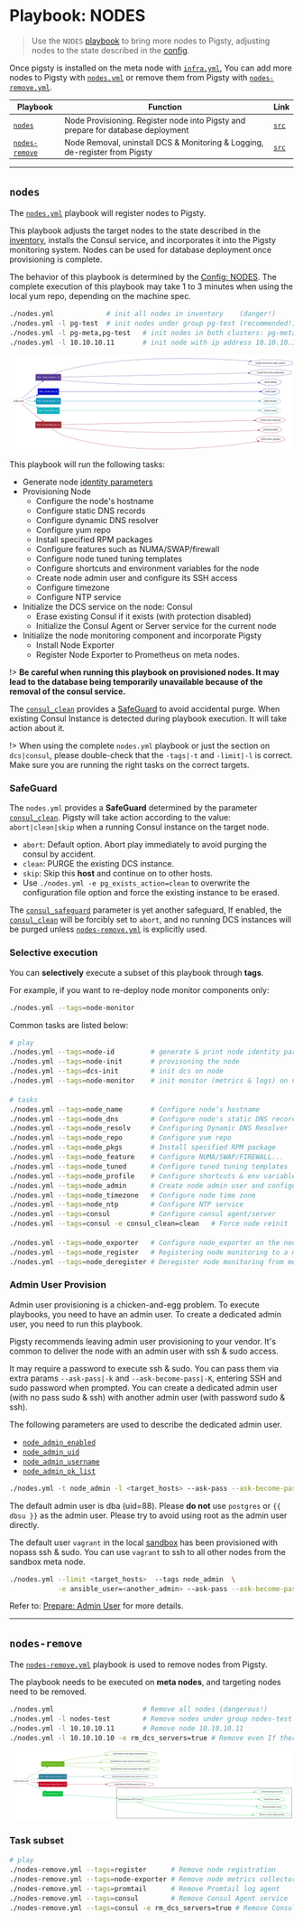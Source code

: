 # Playbook: NODES

> Use the `NODES` [playbook](p-playbook.md) to bring more nodes to Pigsty, adjusting nodes to the state described in the [config](v-nodes.md).

Once pigsty is installed on the meta node with [`infra.yml`](p-infra.md), You can add more nodes to Pigsty with [`nodes.yml`](#nodes) or remove them from Pigsty with [`nodes-remove.yml`](#nodes-remove).

| Playbook                                  | Function                                                     | Link                                                         |
| ----------------------------------------- | ------------------------------------------------------------ | ------------------------------------------------------------ |
| [`nodes`](p-nodes.md#nodes)               | Node Provisioning. Register node into Pigsty and prepare for database deployment | [`src`](https://github.com/vonng/pigsty/blob/master/nodes.yml) |
| [`nodes-remove`](p-nodes.md#nodes-remove) | Node Removal, uninstall DCS & Monitoring & Logging, de-register from Pigsty | [`src`](https://github.com/vonng/pigsty/blob/master/nodes-remove.yml) |





---------------

## `nodes`

The [`nodes.yml`](p-nodes.md) playbook will register nodes to Pigsty.

This playbook adjusts the target nodes to the state described in the [inventory](v-nodes.md), installs the Consul service, and incorporates it into the Pigsty monitoring system. Nodes can be used for database deployment once provisioning is complete.

The behavior of this playbook is determined by the [Config: NODES](v-nodes.md). The complete execution of this playbook may take 1 to 3 minutes when using the local yum repo, depending on the machine spec.

```bash
./nodes.yml             # init all nodes in inventory    (danger!)
./nodes.yml -l pg-test  # init nodes under group pg-test (recommended!)
./nodes.yml -l pg-meta,pg-test   # init nodes in both clusters: pg-meta and pg-test
./nodes.yml -l 10.10.10.11       # init node with ip address 10.10.10.11
```

![](_media/playbook/nodes.svg)


This playbook will run the following tasks:

* Generate node [identity parameters](v-nodes.md#NODE_IDENTITY) 
* Provisioning Node
  * Configure the node's hostname
  * Configure static DNS records
  * Configure dynamic DNS resolver
  * Configure yum repo
  * Install specified RPM packages
  * Configure features such as NUMA/SWAP/firewall
  * Configure node tuned tuning templates
  * Configure shortcuts and environment variables for the node
  * Create node admin user and configure its SSH access
  * Configure timezone
  * Configure NTP service
* Initialize the DCS service on the node: Consul
  * Erase existing Consul if it exists (with protection disabled)
  * Initialize the Consul Agent or Server service for the current node
* Initialize the node monitoring component and incorporate Pigsty
  * Install Node Exporter
  * Register Node Exporter to Prometheus on meta nodes.



!> **Be careful when running this playbook on provisioned nodes. It may lead to the database being temporarily unavailable because of the removal of the consul service.** 

The [`consul_clean`](v-nodes.md#consul_clean) provides a [SafeGuard](#SafeGuard) to avoid accidental purge. When existing Consul Instance is detected during playbook execution. It will take action about it.

!> When using the complete `nodes.yml` playbook or just the section on `dcs|consul`, please double-check that the `-tags|-t` and `-limit|-l` is correct. Make sure you are running the right tasks on the correct targets. 



### SafeGuard

The `nodes.yml` provides a **SafeGuard** determined by the parameter [`consul_clean`](v-nodes.md#consul_clean). Pigsty will take action according to the value: `abort|clean|skip` when a running Consul instance on the target node.

* `abort`: Default option. Abort play immediately to avoid purging the consul by accident.
* `clean`: PURGE the existing DCS instance.
* `skip`: Skip this **host** and continue on to other hosts.
* Use `./nodes.yml -e pg_exists_action=clean` to overwrite the configuration file option and force the existing instance to be erased.

The [`consul_safeguard`](v-nodes.md#consul_safeguard) parameter is yet another safeguard, If enabled, the [`consul_clean`](v-nodes.md#consul_clean) will be forcibly set to `abort`, and no running DCS instances will be purged unless  [`nodes-remove.yml`](#nodes-remove) is explicitly used.



### Selective execution

You can **selectively** execute a subset of this playbook through **tags**.

For example, if you want to re-deploy node monitor components only:

```bash
./nodes.yml --tags=node-monitor
```

Common tasks are listed below:

```bash
# play
./nodes.yml --tags=node-id         # generate & print node identity params
./nodes.yml --tags=node-init       # provisoning the node
./nodes.yml --tags=dcs-init        # init dcs on node
./nodes.yml --tags=node-monitor    # init monitor (metrics & logs) on node

# tasks
./nodes.yml --tags=node_name       # Configure node‘s hostname
./nodes.yml --tags=node_dns        # Configure node's static DNS records
./nodes.yml --tags=node_resolv     # Configuring Dynamic DNS Resolver
./nodes.yml --tags=node_repo       # Configure yum repo
./nodes.yml --tags=node_pkgs       # Install specified RPM package
./nodes.yml --tags=node_feature    # Configure NUMA/SWAP/FIREWALL...
./nodes.yml --tags=node_tuned      # Configure tuned tuning templates
./nodes.yml --tags=node_profile    # Configure shortcuts & env variables
./nodes.yml --tags=node_admin      # Create node admin user and configure SSH access
./nodes.yml --tags=node_timezone   # Configure node time zone
./nodes.yml --tags=node_ntp        # Configure NTP service
./nodes.yml --tags=consul          # Configure consul agent/server
./nodes.yml --tags=consul -e consul_clean=clean   # Force node reinit

./nodes.yml --tags=node_exporter   # Configure node_exporter on the node and register it
./nodes.yml --tags=node_register   # Registering node monitoring to a meta node
./nodes.yml --tags=node_deregister # Deregister node monitoring from meta node
```





### Admin User Provision

Admin user provisioning is a chicken-and-egg problem. To execute playbooks, you need to have an admin user. To create a dedicated admin user, you need to run this playbook.

Pigsty recommends leaving admin user provisioning to your vendor. It's common to deliver the node with an admin user with ssh & sudo access.

It may require a password to execute ssh & sudo. You can pass them via extra params  `--ask-pass|-k` and `--ask-become-pass|-K`,  entering SSH and sudo password when prompted. You can create a dedicated admin user (with no pass sudo & ssh) with another admin user (with password sudo & ssh).

The following parameters are used to describe the dedicated admin user.

* [`node_admin_enabled`](v-nodes.md#node_admin_enabled)
* [`node_admin_uid`](v-nodes.md#node_admin_uid)
* [`node_admin_username`](v-nodes.md#node_admin_username)
* [`node_admin_pk_list`](v-nodes.md#node_admin_pk_list)

```bash
./nodes.yml -t node_admin -l <target_hosts> --ask-pass --ask-become-pass
```

The default admin user is dba (uid=88). Please **do not** use `postgres` or `{{ dbsu }}` as the admin user. Please try to avoid using root as the admin user directly.

The default user `vagrant` in the local [sandbox](d-sandbox.md) has been provisioned with nopass ssh & sudo. You can use `vagrant` to ssh to all other nodes from the sandbox meta node.

```bash
./nodes.yml --limit <target_hosts>  --tags node_admin  \
            -e ansible_user=<another_admin> --ask-pass --ask-become-pass 
```

Refer to: [Prepare: Admin User](d-prepare.md#Admin-Provisioning) for more details.





---------------

## `nodes-remove`

The [`nodes-remove.yml`](#nodes-remove) playbook is used to remove nodes from Pigsty.

The playbook needs to be executed on **meta nodes**, and targeting nodes need to be removed.

```bash
./nodes.yml                      # Remove all nodes (dangerous!)
./nodes.yml -l nodes-test        # Remove nodes under group nodes-test 
./nodes.yml -l 10.10.10.11       # Remove node 10.10.10.11
./nodes.yml -l 10.10.10.10 -e rm_dcs_servers=true # Remove even If there's a DCS Server
```

![](_media/playbook/nodes-remove.svg)



### Task subset

```bash
# play
./nodes-remove.yml --tags=register      # Remove node registration
./nodes-remove.yml --tags=node-exporter # Remove node metrics collector
./nodes-remove.yml --tags=promtail      # Remove Promtail log agent
./nodes-remove.yml --tags=consul        # Remove Consul Agent service
./nodes-remove.yml --tags=consul -e rm_dcs_servers=true # Remove Consul (Including Server!)
```

